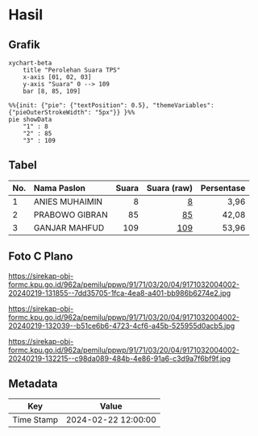 # Hasil

## Grafik

```mermaid
xychart-beta
    title "Perolehan Suara TPS"
    x-axis [01, 02, 03]
    y-axis "Suara" 0 --> 109
    bar [8, 85, 109]
```

```mermaid
%%{init: {"pie": {"textPosition": 0.5}, "themeVariables": {"pieOuterStrokeWidth": "5px"}} }%%
pie showData
    "1" : 8
    "2" : 85
    "3" : 109
```

## Tabel

| No. | Nama Paslon    | Suara | Suara (raw) | Persentase |
|:--- |:-------------- | -----:| -----------:| ----------:|
| 1   | ANIES MUHAIMIN | 8     | [8][p-1]    | 3,96       |
| 2   | PRABOWO GIBRAN | 85    | [85][p-2]   | 42,08      |
| 3   | GANJAR MAHFUD  | 109   | [109][p-3]  | 53,96      |


[p-1]: https://github.com/gigit-pemilu/pemilu-2024-91-papua/blob/main/pilpres/hitung-suara/sub/91-papua/sub/71-kota-jayapura/sub/03-abepura/sub/2004-enggros/sub/002-tps/sub/paslon-1.txt
[p-2]: https://github.com/gigit-pemilu/pemilu-2024-91-papua/blob/main/pilpres/hitung-suara/sub/91-papua/sub/71-kota-jayapura/sub/03-abepura/sub/2004-enggros/sub/002-tps/sub/paslon-2.txt
[p-3]: https://github.com/gigit-pemilu/pemilu-2024-91-papua/blob/main/pilpres/hitung-suara/sub/91-papua/sub/71-kota-jayapura/sub/03-abepura/sub/2004-enggros/sub/002-tps/sub/paslon-3.txt

## Foto C Plano

https://sirekap-obj-formc.kpu.go.id/962a/pemilu/ppwp/91/71/03/20/04/9171032004002-20240219-131855--7dd35705-1fca-4ea8-a401-bb986b6274e2.jpg

https://sirekap-obj-formc.kpu.go.id/962a/pemilu/ppwp/91/71/03/20/04/9171032004002-20240219-132039--b51ce6b6-4723-4cf6-a45b-525955d0acb5.jpg

https://sirekap-obj-formc.kpu.go.id/962a/pemilu/ppwp/91/71/03/20/04/9171032004002-20240219-132215--c98da089-484b-4e86-91a6-c3d9a7f6bf9f.jpg


## Metadata

| Key        | Value               |
| ---------- | ------------------- |
| Time Stamp | 2024-02-22 12:00:00 |



